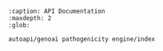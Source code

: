 ```{include} ../README.md

```

```{toctree}
:caption: API Documentation
:maxdepth: 2
:glob:

autoapi/genoai pathogenicity engine/index
```
